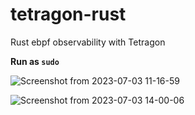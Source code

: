 # tetragon-rust
Rust ebpf observability with Tetragon

**Run as `sudo`**

![Screenshot from 2023-07-03 11-16-59](https://github.com/sn99/tetragon-rust/assets/42946112/3f7a55ba-33eb-497f-8ca9-648194d5489a)

![Screenshot from 2023-07-03 14-00-06](https://github.com/sn99/tetragon-rust/assets/42946112/0f2a23b8-6550-4f62-80d3-b08987d6c26a)
